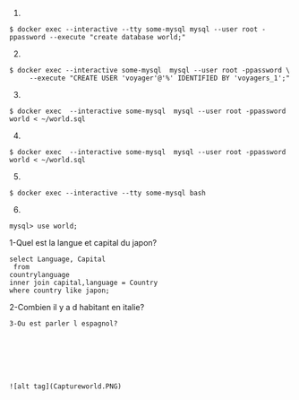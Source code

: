 
1.
```
$ docker exec --interactive --tty some-mysql mysql --user root -ppassword --execute "create database world;"
```
2.
```
$ docker exec --interactive some-mysql  mysql --user root -ppassword \
     --execute "CREATE USER 'voyager'@'%' IDENTIFIED BY 'voyagers_1';"
 ```
3.
```
$ docker exec  --interactive some-mysql  mysql --user root -ppassword world < ~/world.sql
```
4.
```
$ docker exec  --interactive some-mysql  mysql --user root -ppassword world < ~/world.sql
```

5.
```
$ docker exec --interactive --tty some-mysql bash
```

6.
```
mysql> use world;
```

1-Quel est la langue et capital du japon?
```
select Language, Capital
 from 
countrylanguage 
inner join capital,language = Country
where country like japon;
```
2-Combien il y a d habitant en italie?
```
3-Ou est parler l espagnol?
```
```






![alt tag](Captureworld.PNG)
